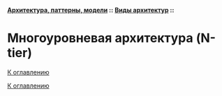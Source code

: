 **[Архитектура, паттерны, модели](../../README.md#patterns) ::** 
**[Виды архитектур](../../README.md#patterns-architectures) ::**
# Многоуровневая архитектура (N-tier)

<!--

-->

[К оглавлению](../../README.md#patterns-architectures)



[К оглавлению](../../README.md#patterns-architectures)
